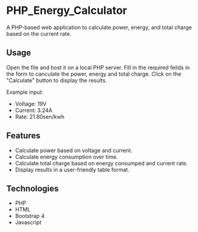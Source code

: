 # PHP_Energy_Calculator

A PHP-based web application to calculate power, energy, and total charge based on the current rate.

## Usage 
Open the file and host it on a local PHP server.
Fill in the required feilds in the form to canculate the power, energy and total charge.
Click on the "Calculate" button to display the results.

Example input:
- Voltage: 19V
- Current: 3.24A
- Rate: 21.80sen/kwh

## Features

- Calculate power based on voltage and current.
- Calculate energy consumption over time.
- Calculate total charge based on energy consumped and current rate.
- Display results in a user-friendly table format.

## Technologies 

- PHP
- HTML
- Bootstrap 4
- Javascript
